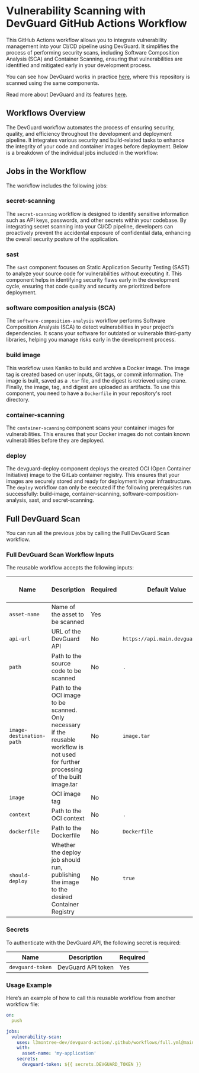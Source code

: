 # Vulnerability Scanning with DevGuard GitHub Actions Workflow

This GitHub Actions workflow allows you to integrate vulnerability management into your CI/CD pipeline using DevGuard. It simplifies the process of performing security scans, including Software Composition Analysis (SCA) and Container Scanning, ensuring that vulnerabilities are identified and mitigated early in your development process.

You can see how DevGuard works in practice [here](https://main.devguard.org/l3montree-cybersecurity/projects/devguard-pipeline/assets/devguard-pipeline), where this repository is scanned using the same components.

Read more about DevGuard and its features [here](https://github.com/l3montree-dev/devguard).

## Workflows Overview

The DevGuard workflow automates the process of ensuring security, quality, and efficiency throughout the development and deployment pipeline. It integrates various security and build-related tasks to enhance the integrity of your code and container images before deployment. Below is a breakdown of the individual jobs included in the workflow:


## Jobs in the Workflow

The workflow includes the following jobs:


### secret-scanning
The `secret-scanning` workflow is designed to identify sensitive information such as API keys, passwords, and other secrets within your codebase. By integrating secret scanning into your CI/CD pipeline, developers can proactively prevent the accidental exposure of confidential data, enhancing the overall security posture of the application.


### sast
The `sast` component focuses on Static Application Security Testing (SAST) to analyze your source code for vulnerabilities without executing it. This component helps in identifying security flaws early in the development cycle, ensuring that code quality and security are prioritized before deployment.


### software composition analysis (SCA)

The `software-composition-analysis` workflow performs Software Composition Analysis (SCA) to detect vulnerabilities in your project’s dependencies. It scans your software for outdated or vulnerable third-party libraries, helping you manage risks early in the development process.


### build image
This workflow uses Kaniko to build and archive a Docker image. The image tag is created based on user inputs, Git tags, or commit information. The image is built, saved as a `.tar` file, and the digest is retrieved using crane. Finally, the image, tag, and digest are uploaded as artifacts. To use this component, you need to have a `Dockerfile` in your repository's root directory.



### container-scanning
The `container-scanning` component scans your container images for vulnerabilities. This ensures that your Docker images do not contain known vulnerabilities before they are deployed. 


### deploy

The devguard-deploy component deploys the created OCI (Open Container Initiative) image to the GitLab container registry. This ensures that your images are securely stored and ready for deployment in your infrastructure.
The `deploy` workflow can only be executed if the following prerequisites run successfully: build-image, container-scanning, software-composition-analysis, sast, and secret-scanning.


## Full DevGuard Scan

You can run all the previous jobs by calling the Full DevGuard Scan workflow.

### Full DevGuard Scan Workflow Inputs

The reusable workflow accepts the following inputs:

| Name                   | Description                                                                   | Required    | Default Value                                    | Workflows Using This Input                               |
|------------------------|--------------------------------------------------------------------------------------|-------------|-------------------------------------------------|----------------------------------------------------------|
| `asset-name`            | Name of the asset to be scanned                                               | Yes         |                                                 | SCA, Container Scanning                                              |
| `api-url`               | URL of the DevGuard API                                                       | No          | `https://api.main.devguard.org`                 |             SCA, Container Scanning                          |
| `path`              | Path to the source code to be scanned                                         | No          | `.`                                              | SCA                                           |
| `image-destination-path`| Path to the OCI image to be scanned. Only necessary if the reusable workflow is not used for further processing of the built image.tar | No          | `image.tar`                                      | Build-image        |
| `image`                 | OCI image tag                                                                  | No          |                                                 |  Build-image                           |
| `context`               | Path to the OCI context                                                       | No          | `.`                                              | Build-image          |
| `dockerfile`            | Path to the Dockerfile                                                        | No          | `Dockerfile`                                     |  Build-image                            |
| `should-deploy`         | Whether the deploy job should run, publishing the image to the desired Container Registry | No          | `true`                                           |  deploy            |



### Secrets

To authenticate with the DevGuard API, the following secret is required:

| Name              | Description                          | Required |
|-------------------|--------------------------------------|----------|
| `devguard-token`  | DevGuard API token                   | Yes      |




### Usage Example
Here’s an example of how to call this reusable workflow from another workflow file:

```yaml
on:
  push

jobs:
  vulnerability-scan:
    uses: l3montree-dev/devguard-action/.github/workflows/full.yml@main
    with:
      asset-name: 'my-application'
    secrets:
      devguard-token: ${{ secrets.DEVGUARD_TOKEN }}
```      
